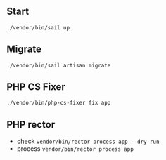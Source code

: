 

## Start
`./vendor/bin/sail up`

## Migrate
`./vendor/bin/sail artisan migrate`

## PHP CS Fixer
`./vendor/bin/php-cs-fixer fix app`


## PHP rector
- check
`vendor/bin/rector process app --dry-run`
- process
`vendor/bin/rector process app`
